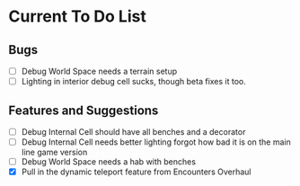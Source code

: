 # Current To Do List

## Bugs
- [ ] Debug World Space needs a terrain setup
- [ ] Lighting in interior debug cell sucks, though beta fixes it too.

## Features and Suggestions
- [ ] Debug Internal Cell should have all benches and a decorator
- [ ] Debug Internal Cell needs better lighting forgot how bad it is on the main line game version
- [ ] Debug World Space needs a hab with benches
- [X] Pull in the dynamic teleport feature from Encounters Overhaul
